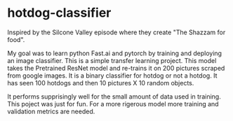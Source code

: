 # hotdog-classifier

Inspired by the Silcone Valley episode where they create "The Shazzam for food".

My goal was to learn python Fast.ai and pytorch by training and deploying an image classifier.
This is a simple transfer learning project. 
This model takes the Pretrained ResNet model and re-trains it on 200 pictures scraped from google images. 
It is a binary classifier for hotdog or not a hotdog.
It has seen 100 hotdogs and then 10 pictures X 10 random objects.

It performs supprisingly well for the small amount of data used in training.
This poject was just for fun.
For a more rigerous model more training and validation metrics are needed.
